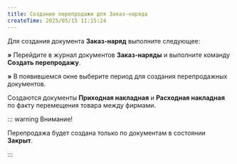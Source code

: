 ```yaml
---
title: Создание перепродажи для Заказ-наряда
createTime: 2025/05/15 11:15:24
---
```

Для создания документа **Заказ-наряд** выполните следующее:

**»** Перейдите в журнал документов **Заказ-наряды** и выполните команду **Создать перепродажу**.

**»** В появившемся окне выберите период для создания перепродажных документов.

Создаются документы **Приходная накладная** и **Расходная накладная** по факту перемещения товара между фирмами. 

::: warning Внимание!

Перепродажа будет создана только по документам в состоянии **Закрыт**.

:::
